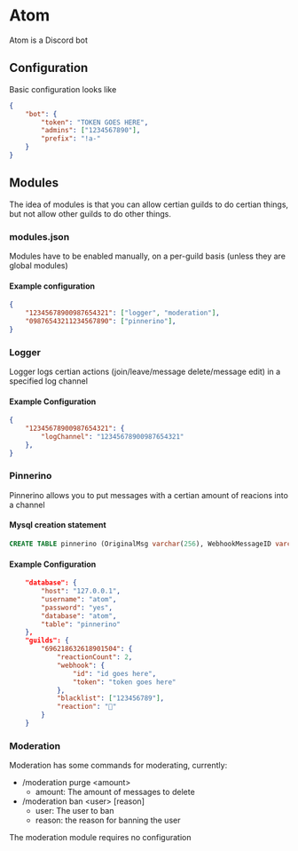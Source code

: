 # Atom

Atom is a Discord bot

## Configuration

Basic configuration looks like

```json
{
    "bot": {
        "token": "TOKEN GOES HERE",
        "admins": ["1234567890"],
        "prefix": "!a-"
    }
}
```

## Modules

The idea of modules is that you can allow certian guilds to do certian things, but not allow other guilds to do other things.

### modules.json
Modules have to be enabled manually, on a per-guild basis (unless they are global modules)

#### Example configuration
```json
{
    "12345678900987654321": ["logger", "moderation"],
    "09876543211234567890": ["pinnerino"],
}

```


### Logger

Logger logs certian actions (join/leave/message delete/message edit) in a specified log channel

#### Example Configuration
```json
{
    "12345678900987654321": {
        "logChannel": "12345678900987654321"
    },
}
```

### Pinnerino

Pinnerino allows you to put messages with a certian amount of reacions into a channel

#### Mysql creation statement

```sql
CREATE TABLE pinnerino (OriginalMsg varchar(256), WebhookMessageID varchar(256));
```

#### Example Configuration

```json
    "database": {
        "host": "127.0.0.1",
        "username": "atom",
        "password": "yes",
        "database": "atom",
        "table": "pinnerino"
    },
    "guilds": {
        "696218632618901504": {
            "reactionCount": 2,
            "webhook": {
                "id": "id goes here",
                "token": "token goes here"
            },
            "blacklist": ["123456789"],
            "reaction": "📌"
        }
    }
```

### Moderation
Moderation has some commands for moderating, currently:
* /moderation purge \<amount>
    * amount: The amount of messages to delete
* /moderation ban \<user> [reason]
    * user: The user to ban
    * reason: the reason for banning the user
    
The moderation module requires no configuration
